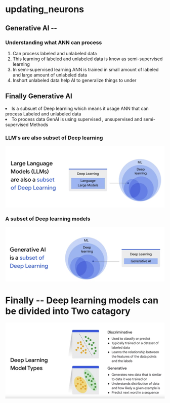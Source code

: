# updating_neurons

## Generative AI --   

### Understanding what ANN can process 
<ol>
  <li> Can process labeled and unlabeled data  </li>
  <li> This learning of labeled and unlabeled data is know as semi-supervised learning </li>
  <li> In semi-supervised learning ANN is trained in small amount of labeled and large amount of unlabeled data  </li>
  <li> Inshort unlabeled data help AI to generalize things to under </li>
</ol>

## Finally Generative AI 
<li> Is a subsuet of Deep learning which means it usage ANN that can process Labeled and unlabeled data </li>
<li> To process data GenAI is using supervised , unsupervised and semi-supervised Methods </li>


### LLM's are also subset of Deep learning 

<img src="images/llm1.png">

### A subset of Deep learning models 
<img src="images/subset1.png">


# Finally -- Deep learning models can be divided into Two catagory 

<img src="images/deeptwo.png">

